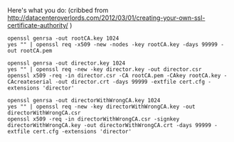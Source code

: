 Here's what you do: (cribbed from http://datacenteroverlords.com/2012/03/01/creating-your-own-ssl-certificate-authority/ )

```
openssl genrsa -out rootCA.key 1024
yes "" | openssl req -x509 -new -nodes -key rootCA.key -days 99999 -out rootCA.pem

openssl genrsa -out director.key 1024
yes "" | openssl req -new -key director.key -out director.csr
openssl x509 -req -in director.csr -CA rootCA.pem -CAkey rootCA.key -CAcreateserial -out director.crt -days 99999 -extfile cert.cfg -extensions 'director'
```


``` - self signed director cert
openssl genrsa -out directorWithWrongCA.key 1024
yes "" | openssl req -new -key directorWithWrongCA.key -out directorWithWrongCA.csr
openssl x509 -req -in directorWithWrongCA.csr -signkey directorWithWrongCA.key -out directorWithWrongCA.crt -days 99999 -extfile cert.cfg -extensions 'director'
```